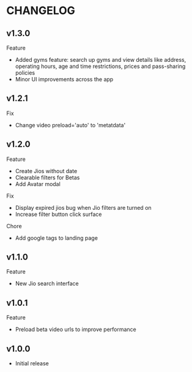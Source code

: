 # CHANGELOG

## v1.3.0

Feature

- Added gyms feature: search up gyms and view details like address, operating hours, age and time restrictions, prices and pass-sharing policies
- Minor UI improvements across the app

## v1.2.1

Fix

- Change video preload='auto' to 'metatdata'

## v1.2.0

Feature

- Create Jios without date
- Clearable filters for Betas
- Add Avatar modal

Fix

- Display expired jios bug when Jio filters are turned on
- Increase filter button click surface

Chore

- Add google tags to landing page

## v1.1.0

Feature

- New Jio search interface

## v1.0.1

Feature

- Preload beta video urls to improve performance

## v1.0.0

- Initial release
